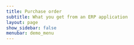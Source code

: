 ```yaml
---
title: Purchase order
subtitle: What you get from an ERP application
layout: page
show_sidebar: false
menubar: demo_menu
---
```

